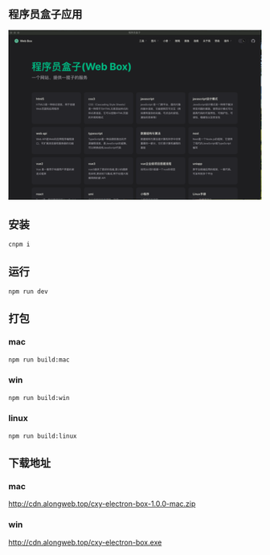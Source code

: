 ## 程序员盒子应用

![Alt text](image.png)

## 安装

```bash
cnpm i
```

## 运行

```bash
npm run dev
```

## 打包

### mac

```bash
npm run build:mac
```

### win

```bash
npm run build:win
```

### linux

```bash
npm run build:linux
```

## 下载地址

### mac

http://cdn.alongweb.top/cxy-electron-box-1.0.0-mac.zip

### win

http://cdn.alongweb.top/cxy-electron-box.exe
